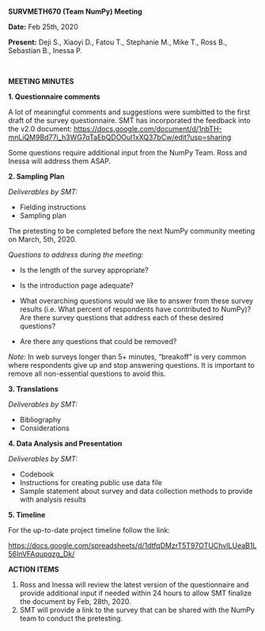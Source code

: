 
**SURVMETH670 (Team NumPy) Meeting**

**Date:** Feb 25th, 2020

**Present:** Deji S., Xiaoyi D., Fatou T., Stephanie M., Mike T., Ross B., Sebastian B., Inessa P.

<br>

**MEETING MINUTES**

**1. Questionnaire comments**

A lot of meaningful comments and suggestions were sumbitted to the first draft of the survey questionnaire. SMT has incorporated the feedback into the v2.0 document: https://docs.google.com/document/d/1nbTH-mnLiQM9Bd77i_h3WG7qTaEbQDOOul1xXQ37bCw/edit?usp=sharing

Some questions require additional input from the NumPy Team. Ross and Inessa will address them ASAP.



**2. Sampling Plan**

_Deliverables by SMT:_

*   Fielding instructions
*   Sampling plan 

The pretesting to be completed before the next NumPy community meeting on March, 5th, 2020.

*Questions to address during the meeting:*

- Is the length of the survey appropriate?

- Is the introduction page adequate?

- What overarching questions would we like to answer from these survey results (i.e. What percent of respondents have contributed to NumPy)? Are there survey questions that address each of these desired questions? 

- Are there any questions that could be removed?

*Note:* In web surveys longer than 5+ minutes, “breakoff” is very common where respondents give up and stop answering questions. It is important to remove all non-essential questions to avoid this.



**3. Translations**

_Deliverables by SMT:_


*   Bibliography
*   Considerations

**4. Data Analysis and Presentation**

_Deliverables by SMT:_


*   Codebook
*   Instructions for creating public use data file
*   Sample statement about survey and data collection methods to provide with analysis results

**5. Timeline**

For the up-to-date project timeline follow the link:

https://docs.google.com/spreadsheets/d/1dtfqDMzrT5T97OTUChvILUeaB1L56lnVFAqupqzg_Dk/

**ACTION ITEMS**



1. Ross and Inessa will review the latest version of the questionnaire and provide additional input if needed within 24 hours to allow SMT finalize the document by Feb, 28th, 2020.
2. SMT will provide a link to the survey that can be shared with the NumPy team to conduct the pretesting.
